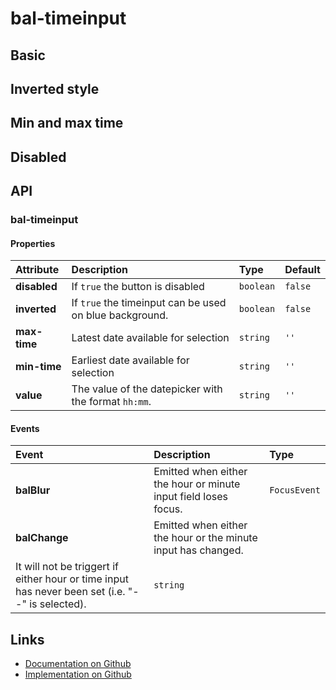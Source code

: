 # bal-timeinput

<!-- START: human documentation top -->

<!-- END: human documentation top -->

## Basic

<ClientOnly>  <docs-demo-bal-timeinput-101></docs-demo-bal-timeinput-101></ClientOnly>


## Inverted style

<ClientOnly>  <docs-demo-bal-timeinput-102></docs-demo-bal-timeinput-102></ClientOnly>


## Min and max time

<ClientOnly>  <docs-demo-bal-timeinput-103></docs-demo-bal-timeinput-103></ClientOnly>


## Disabled

<ClientOnly>  <docs-demo-bal-timeinput-104></docs-demo-bal-timeinput-104></ClientOnly>



## API

### bal-timeinput

#### Properties

| Attribute    | Description                                             | Type      | Default |
| :----------- | :------------------------------------------------------ | :-------- | :------ |
| **disabled** | If `true` the button is disabled                        | `boolean` | `false` |
| **inverted** | If `true` the timeinput can be used on blue background. | `boolean` | `false` |
| **max-time** | Latest date available for selection                     | `string`  | `''`    |
| **min-time** | Earliest date available for selection                   | `string`  | `''`    |
| **value**    | The value of the datepicker with the format `hh:mm`.    | `string`  | `''`    |

#### Events

| Event         | Description                                                                                                                                                    | Type         |
| :------------ | :------------------------------------------------------------------------------------------------------------------------------------------------------------- | :----------- |
| **balBlur**   | Emitted when either the hour or minute input field loses focus.                                                                                                | `FocusEvent` |
| **balChange** | Emitted when either the hour or the minute input has changed.
It will not be triggert if either hour or time input has never been set (i.e. "--" is selected). | `string`     |



<!-- START: human documentation bottom -->

<!-- END: human documentation bottom -->


## Links

* [Documentation on Github](https://github.com/baloise/ui-library/blob/master/docs/src/components/components/bal-timeinput.md)
* [Implementation on Github](https://github.com/baloise/ui-library/blob/master/packages/components/src/components/bal-timeinput)
